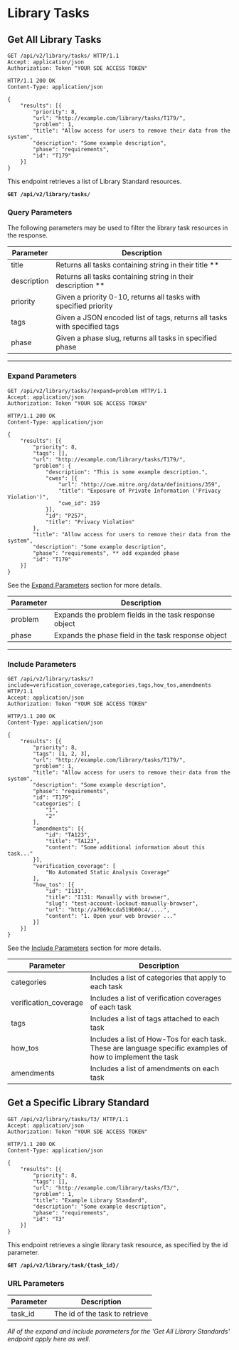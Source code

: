 # Library Tasks

## Get All Library Tasks


```http
GET /api/v2/library/tasks/ HTTP/1.1
Accept: application/json
Authorization: Token "YOUR SDE ACCESS TOKEN"
```

```http
HTTP/1.1 200 OK
Content-Type: application/json

{
    "results": [{
        "priority": 8,
        "url": "http://example.com/library/tasks/T179/",
        "problem": 1,
        "title": "Allow access for users to remove their data from the system",
        "description": "Some example description",
        "phase": "requirements",
        "id": "T179"
    }]
}
```
This endpoint retrieves a list of Library Standard resources.

**`GET /api/v2/library/tasks/`**

### Query Parameters

The following parameters may be used to filter the library task resources in the response.

Parameter            | Description
---------------------|-------------------
title                | Returns all tasks containing string in their title   **
description          | Returns all tasks containing string in their description **
priority             | Given a priority 0-10, returns all tasks with specified priority
tags                 | Given a JSON encoded list of tags, returns all tasks with specified tags
phase                | Given a phase slug, returns all tasks in specified phase


___

### Expand Parameters

```http
GET /api/v2/library/tasks/?expand=problem HTTP/1.1
Accept: application/json
Authorization: Token "YOUR SDE ACCESS TOKEN"
```

```http
HTTP/1.1 200 OK
Content-Type: application/json

{
    "results": [{
        "priority": 8,
        "tags": [],
        "url": "http://example.com/library/tasks/T179/",
        "problem": {
            "description": "This is some example description.",
            "cwes": [{
                "url": "http://cwe.mitre.org/data/definitions/359",
                "title": "Exposure of Private Information ('Privacy Violation')",
                "cwe_id": 359
            }],
            "id": "P257",
            "title": "Privacy Violation"
        },
        "title": "Allow access for users to remove their data from the system",
        "description": "Some example description",
        "phase": "requirements", ** add expanded phase
        "id": "T179"
    }]
}

```

See the [Expand Parameters](#expand-parameters) section for more details.

Parameter     | Description
--------------|------------------------------
problem       | Expands the problem fields in the task response object
phase         | Expands the phase field in the task response object

---

### Include Parameters

```http
GET /api/v2/library/tasks/?include=verification_coverage,categories,tags,how_tos,amendments HTTP/1.1
Accept: application/json
Authorization: Token "YOUR SDE ACCESS TOKEN"
```

```http
HTTP/1.1 200 OK
Content-Type: application/json

{
    "results": [{
        "priority": 8,
        "tags": [1, 2, 3],
        "url": "http://example.com/library/tasks/T179/",
        "problem": 1,
        "title": "Allow access for users to remove their data from the system",
        "description": "Some example description",
        "phase": "requirements",
        "id": "T179",
        "categories": [
            "1",
            "2"
        ],
        "amendments": [{
            "id": "TA123",
            "title": "TA123",
            "content": "Some additional information about this task..."
        }],
        "verification_coverage": [
            "No Automated Static Analysis Coverage"
        ],
        "how_tos": [{
            "id": "I131",
            "title": "I131: Manually with browser",
            "slug": "test-account-lockout-manually-browser",
            "url": "http://a7069ccda519b00c4/....",
            "content": "1. Open your web browser ..."
        }]
    }]
}
```

See the [Include Parameters](#include-parameters) section for more details.

Parameter             | Description
----------------------|---------------
categories            | Includes a list of categories that apply to each task
verification_coverage | Includes a list of verification coverages of each task
tags                  | Includes a list of tags attached to each task
how_tos               | Includes a list of How-Tos for each task. These are language specific examples of how to implement the task
amendments            | Includes a list of amendments on each task




## Get a Specific Library Standard

```http
GET /api/v2/library/tasks/T3/ HTTP/1.1
Accept: application/json
Authorization: Token "YOUR SDE ACCESS TOKEN"
```

```http
HTTP/1.1 200 OK
Content-Type: application/json

{
    "results": [{
        "priority": 8,
        "tags": [],
        "url": "http://example.com/library/tasks/T3/",
        "problem": 1,
        "title": "Example Library Standard",
        "description": "Some example description",
        "phase": "requirements",
        "id": "T3"
    }]
}

```

This endpoint retrieves a single library task resource, as specified by the id parameter.

**`GET /api/v2/library/task/{task_id}/`**

### URL Parameters

Parameter      | Description
-------------- | ---------------
task_id        | The id of the task to retrieve


*All of the expand and include parameters for the 'Get All Library Standards' endpoint apply here as well.*




